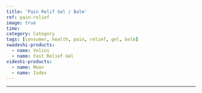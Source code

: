 ```yaml
---
title: 'Pain Relif Gel / Balm'
ref: pain-relief
image: true
time: 
category: Category
tags: [consumer, health, pain, relief, gel, balm]
swadeshi-products:
  - name: Volini
  - name: Fast Relief Gel 
videshi-products:
  - name: Moov
  - name: Iodex
---
```





---


